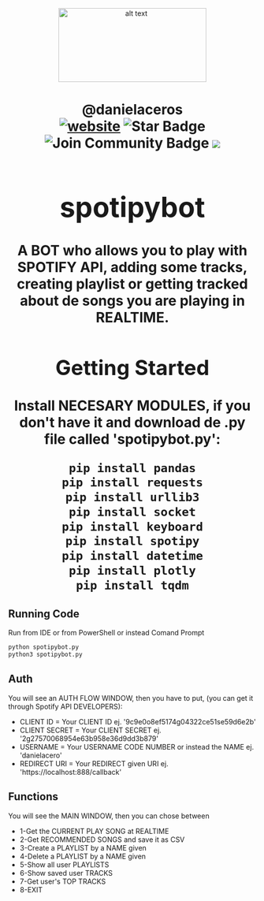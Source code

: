 <html>
<div align="center">
<img src="https://marcas-logos.net/wp-content/uploads/2019/11/Spotify-logo.jpg" alt="alt text" width="300" height="150"></img>
</div>
<h1 align="center">@danielaceros
<div align="center">
<a href=https://github.com/danielaceros><img src="https://img.shields.io/static/v1?label=&labelColor=505050&message=@danielaceros&color=%230076D6&style=flat&logo=google-chrome&logoColor=%230076D6" alt="website"/></a>
<img src="https://img.shields.io/github/followers/danielaceros?style=social" alt="Star Badge"/>
<a><img src="https://img.shields.io/github/last-commit/danielaceros/instaloaderbot" alt="Join Community Badge"/></a>
<a><img src="https://img.shields.io/github/repo-size/danielaceros/instaloaderbot" />
</div>
</html>

# spotipybot
A BOT who allows you to play with SPOTIFY API, adding some tracks, creating playlist or getting tracked about de songs you are playing in REALTIME.

## Getting Started
Install NECESARY MODULES, if you don't have it and download de .py file called 'spotipybot.py':
```bash
pip install pandas
pip install requests
pip install urllib3
pip install socket
pip install keyboard
pip install spotipy
pip install datetime
pip install plotly
pip install tqdm
```
## Running Code
Run from IDE or from PowerShell or instead Comand Prompt
```bash
python spotipybot.py
python3 spotipybot.py
```
## Auth
You will see an AUTH FLOW WINDOW, then you have to put, (you can get it through Spotify API DEVELOPERS):
* CLIENT ID = Your CLIENT ID ej. '9c9e0o8ef5174g04322ce51se59d6e2b'
* CLIENT SECRET = Your CLIENT SECRET ej. '2g27570068954e63b958e36d9dd3b879'
* USERNAME = Your USERNAME CODE NUMBER or instead the NAME ej. 'danielacero'
* REDIRECT URI = Your REDIRECT given URI ej. 'https://localhost:888/callback'

## Functions
You will see the MAIN WINDOW, then you can chose between
* 1-Get the CURRENT PLAY SONG at REALTIME
* 2-Get RECOMMENDED SONGS and save it as CSV
* 3-Create a PLAYLIST by a NAME given
* 4-Delete a PLAYLIST by a NAME given
* 5-Show all user PLAYLISTS
* 6-Show saved user TRACKS
* 7-Get user's TOP TRACKS
* 8-EXIT
